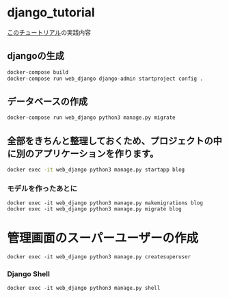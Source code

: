 # django_tutorial
[このチュートリアル](https://tutorial.djangogirls.org/ja/)の実践内容

## djangoの生成
```bash
docker-compose build
docker-compose run web_django django-admin startproject config .
```

## データベースの作成
```bash
docker-compose run web_django python3 manage.py migrate
```

## 全部をきちんと整理しておくため、プロジェクトの中に別のアプリケーションを作ります。
```bash
docker exec -it web_django python3 manage.py startapp blog
```

### モデルを作ったあとに
```
docker exec -it web_django python3 manage.py makemigrations blog
docker exec -it web_django python3 manage.py migrate blog
```

# 管理画面のスーパーユーザーの作成
```
docker exec -it web_django python3 manage.py createsuperuser
```

### Django Shell
```
docker exec -it web_django python3 manage.py shell
```